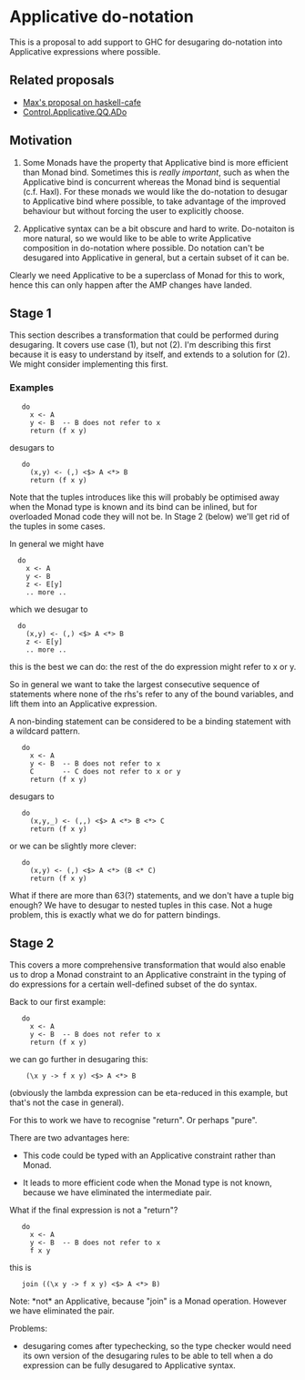 # Applicative do-notation



This is a proposal to add support to GHC for desugaring do-notation into Applicative expressions where possible.


## Related proposals


- [
  Max's proposal on haskell-cafe](http://www.haskell.org/pipermail/haskell-cafe/2011-September/093808.html)
- [
  Control.Applicative.QQ.ADo](http://hackage.haskell.org/package/applicative-quoters-0.1.0.7/docs/Control-Applicative-QQ-ADo.html)

## Motivation


1. Some Monads have the property that Applicative bind is more
  efficient than Monad bind.  Sometimes this is *really
  important*, such as when the Applicative bind is 
  concurrent whereas the Monad bind is sequential (c.f. Haxl).  For
  these monads we would like the do-notation to desugar to
  Applicative bind where possible, to take advantage of the improved
  behaviour but without forcing the user to explicitly choose.

1. Applicative syntax can be a bit obscure and hard to write.
  Do-notaiton is more natural, so we would like to be able to write
  Applicative composition in do-notation where possible.  Do notation
  can't be desugared into Applicative in general, but a certain
  subset of it can be.


Clearly we need Applicative to be a superclass of Monad for this to
work, hence this can only happen after the AMP changes have landed.


## Stage 1



This section describes a transformation that could be performed during
desugaring.  It covers use case (1), but not (2).  I'm describing this
first because it is easy to understand by itself, and extends to a
solution for (2).  We might consider implementing this first.


### Examples


```wiki
   do
     x <- A
     y <- B  -- B does not refer to x
     return (f x y)
```


desugars to


```wiki
   do
     (x,y) <- (,) <$> A <*> B
     return (f x y)
```


Note that the tuples introduces like this will probably be optimised
away when the Monad type is known and its bind can be inlined, but for
overloaded Monad code they will not be.  In Stage 2 (below) we'll get
rid of the tuples in some cases.



In general we might have


```wiki
  do
    x <- A
    y <- B
    z <- E[y]
    .. more ..
```


which we desugar to


```wiki
  do
    (x,y) <- (,) <$> A <*> B
    z <- E[y]
    .. more ..
```


this is the best we can do: the rest of the do expression might refer
to x or y.



So in general we want to take the largest consecutive sequence of
statements where none of the rhs's refer to any of the bound
variables, and lift them into an Applicative expression.



A non-binding statement can be considered to be a binding statement
with a wildcard pattern.


```wiki
   do
     x <- A
     y <- B  -- B does not refer to x
     C       -- C does not refer to x or y
     return (f x y)
```


desugars to


```wiki
   do
     (x,y,_) <- (,,) <$> A <*> B <*> C
     return (f x y)
```


or we can be slightly more clever:


```wiki
   do
     (x,y) <- (,) <$> A <*> (B <* C)
     return (f x y)
```


What if there are more than 63(?) statements, and we don't have a
tuple big enough?  We have to desugar to nested tuples in this case.
Not a huge problem, this is exactly what we do for pattern bindings.


## Stage 2



This covers a more comprehensive transformation that would also enable
us to drop a Monad constraint to an Applicative constraint in the
typing of do expressions for a certain well-defined subset of the do
syntax.



Back to our first example:


```wiki
   do
     x <- A
     y <- B  -- B does not refer to x
     return (f x y)
```


we can go further in desugaring this:


```wiki
    (\x y -> f x y) <$> A <*> B
```


(obviously the lambda expression can be eta-reduced in this example,
but that's not the case in general).



For this to work we have to recognise "return".  Or perhaps "pure".



There are two advantages here:


- This code could be typed with an Applicative constraint rather than
  Monad.

- It leads to more efficient code when the Monad type is not known,
  because we have eliminated the intermediate pair.


What if the final expression is not a "return"?


```wiki
   do
     x <- A
     y <- B  -- B does not refer to x
     f x y
```


this is


```wiki
   join ((\x y -> f x y) <$> A <*> B)
```


Note: \*not\* an Applicative, because "join" is a Monad operation.
However we have eliminated the pair.



Problems:


- desugaring comes after typechecking, so the type checker would need
  its own version of the desugaring rules to be able to tell when a
  do expression can be fully desugared to Applicative syntax.
